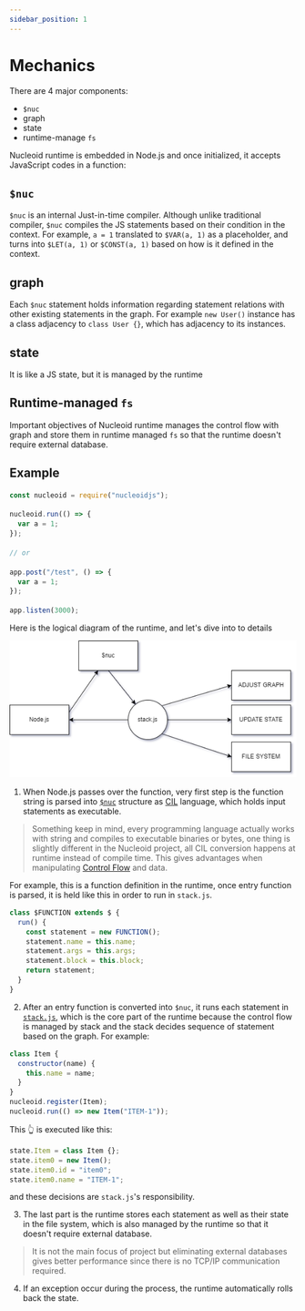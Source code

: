 ```yaml
---
sidebar_position: 1
---
```


# Mechanics

There are 4 major components:

- `$nuc`
- graph
- state
- runtime-manage `fs`

Nucleoid runtime is embedded in Node.js and once initialized, it accepts JavaScript codes in a function:

## `$nuc`

`$nuc` is an internal Just-in-time compiler. Although unlike traditional compiler, `$nuc` compiles the JS statements based on their condition in the context. For example, `a = 1` translated to `$VAR(a, 1)` as a placeholder, and turns into `$LET(a, 1)` or `$CONST(a, 1)` based on how is it defined in the context.

## graph

Each `$nuc` statement holds information regarding statement relations with other existing statements in the graph. For example `new User()` instance has a class adjacency to `class User {}`, which has adjacency to its instances.

## state

It is like a JS state, but it is managed by the runtime

## Runtime-managed `fs`

Important objectives of Nucleoid runtime manages the control flow with graph and store them in runtime managed `fs` so that the runtime doesn't require external database.

## Example

```javascript
const nucleoid = require("nucleoidjs");

nucleoid.run(() => {
  var a = 1;
});

// or

app.post("/test", () => {
  var a = 1;
});

app.listen(3000);
```

Here is the logical diagram of the runtime, and let's dive into to details

![Mechanics](../../static/media/mechanics.drawio.png)

1. When Node.js passes over the function, very first step is the function string is parsed into [`$nuc`](https://github.com/NucleoidJS/Nucleoid/tree/main/src/lang/%24nuc) structure as [CIL](https://en.wikipedia.org/wiki/Common_Intermediate_Language) language, which holds input statements as executable.

> Something keep in mind, every programming language actually works with string and compiles to executable binaries or bytes, one thing is slightly different in the Nucleoid project, all CIL conversion happens at runtime instead of compile time. This gives advantages when manipulating [Control Flow](https://en.wikipedia.org/wiki/Control_flow) and data.

For example, this is a function definition in the runtime, once entry function is parsed, it is held like this in order to run in `stack.js`.

```javascript
class $FUNCTION extends $ {
  run() {
    const statement = new FUNCTION();
    statement.name = this.name;
    statement.args = this.args;
    statement.block = this.block;
    return statement;
  }
}
```

2. After an entry function is converted into `$nuc`, it runs each statement in [`stack.js`](https://github.com/NucleoidJS/Nucleoid/blob/main/src/stack.js), which is the core part of the runtime because the control flow is managed by stack and the stack decides sequence of statement based on the graph. For example:

```javascript
class Item {
  constructor(name) {
    this.name = name;
  }
}
nucleoid.register(Item);
nucleoid.run(() => new Item("ITEM-1"));
```

This :point_up_2: is executed like this:

```javascript
state.Item = class Item {};
state.item0 = new Item();
state.item0.id = "item0";
state.item0.name = "ITEM-1";
```

and these decisions are `stack.js`'s responsibility.

3. The last part is the runtime stores each statement as well as their state in the file system, which is also managed by the runtime so that it doesn't require external database.

> It is not the main focus of project but eliminating external databases gives better performance since there is no TCP/IP communication required.

4. If an exception occur during the process, the runtime automatically rolls back the state.
